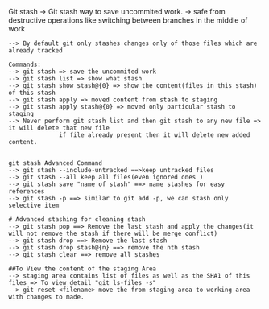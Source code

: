 Git stash
    -> Git stash way to save uncommited work.
    -> safe from destructive operations like switching between branches in the middle of work

    --> By default git only stashes changes only of those files which are already tracked

    Commands:
    --> git stash => save the uncommited work
    --> git stash list => show what stash 
    --> git stash show stash@{0} => show the content(files in this stash) of this stash
    --> git stash apply => moved content from stash to staging
    --> git stash apply stash@{0} => moved only particular stash to staging
    --> Never perform git stash list and then git stash to any new file => it will delete that new file
                  if file already present then it will delete new added content.


    git stash Advanced Command
    --> git stash --include-untracked ==>keep untracked files
    --> git stash --all keep all files(even ignored ones )
    --> git stash save "name of stash" ==> name stashes for easy references
    --> git stash -p ==> similar to git add -p, we can stash only selective item
    
    # Advanced stashing for cleaning stash
    --> git stash pop ==> Remove the last stash and apply the changes(it will not remove the stash if there will be merge conflict)
    --> git stash drop ==> Remove the last stash
    --> git stash drop stash@{n} ==> remove the nth stash
    --> git stash clear ==> remove all stashes

    ##To View the content of the staging Area
    --> staging area contains list of files as well as the SHA1 of this files => To view detail "git ls-files -s"
    --> git reset <filename> move the from staging area to working area with changes to made.
